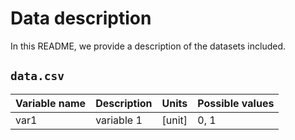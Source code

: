 # Data description

In this README, we provide a description of the datasets included.

## `data.csv`

| Variable name | Description | Units | Possible values  |
|---------------|-------------|-------|------------------|
| var1          | variable 1  | [unit]| 0, 1             |
